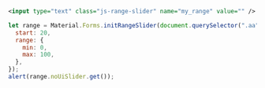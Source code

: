<ins id="experimental"></ins>

<div class="p-4 m-1 bg-dark-1">
  <div class="aa"></div>
</div>

```xml
<input type="text" class="js-range-slider" name="my_range" value="" />
```

```javascript
let range = Material.Forms.initRangeSlider(document.querySelector(".aa"), {
  start: 20,
  range: {
    min: 0,
    max: 100,
  },
});
alert(range.noUiSlider.get());
```
